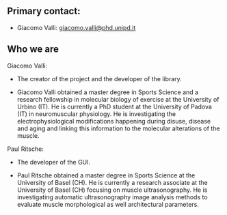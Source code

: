 ## Primary contact:

- Giacomo Valli: giacomo.valli@phd.unipd.it

## Who we are

Giacomo Valli:

- The creator of the project and the developer of the library.
    
- Giacomo Valli obtained a master degree in Sports Science and a
research fellowship in molecular biology of exercise at the
University of Urbino (IT).
He is currently a PhD student at the University of Padova (IT) in
neuromuscular physiology.
He is investigating the electrophysiological modifications
happening during disuse, disease and aging and linking this
information to the molecular alterations of the muscle.
    
Paul Ritsche:

- The developer of the GUI.

- Paul Ritsche obtained a master degree in Sports Science at the
University of Basel (CH).
He is currently a research associate at the University of Basel
(CH) focusing on muscle ultrasonography.
He is investigating automatic ultrasonography image analysis
methods to evaluate muscle morphological as well architectural
parameters.
